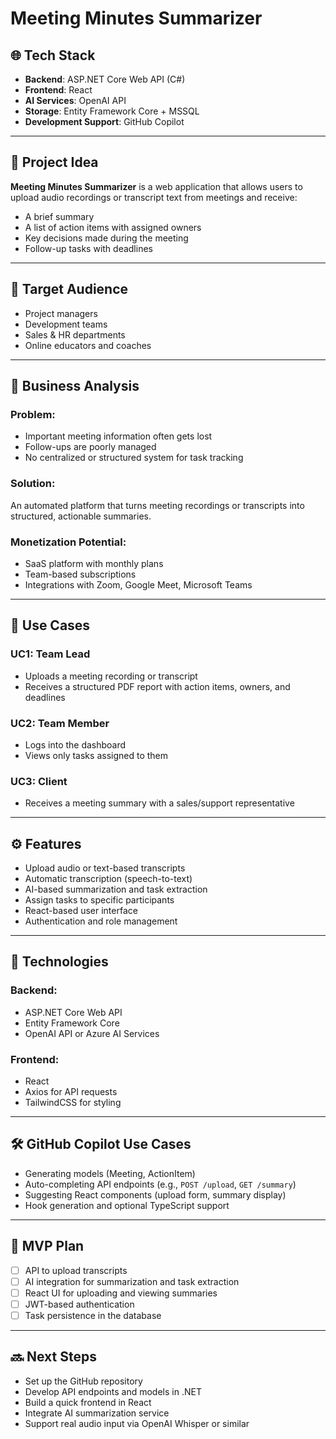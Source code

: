 # Meeting Minutes Summarizer

## 🌐 Tech Stack

- **Backend**: ASP.NET Core Web API (C#)
- **Frontend**: React
- **AI Services**: OpenAI API
- **Storage**: Entity Framework Core + MSSQL
- **Development Support**: GitHub Copilot

---

## 🧠 Project Idea

**Meeting Minutes Summarizer** is a web application that allows users to upload audio recordings or transcript text from meetings and receive:

- A brief summary
- A list of action items with assigned owners
- Key decisions made during the meeting
- Follow-up tasks with deadlines

---

## 👤 Target Audience

- Project managers
- Development teams
- Sales & HR departments
- Online educators and coaches

---

## 💼 Business Analysis

### Problem:
- Important meeting information often gets lost
- Follow-ups are poorly managed
- No centralized or structured system for task tracking

### Solution:
An automated platform that turns meeting recordings or transcripts into structured, actionable summaries.

### Monetization Potential:
- SaaS platform with monthly plans
- Team-based subscriptions
- Integrations with Zoom, Google Meet, Microsoft Teams

---

## 👥 Use Cases

### UC1: Team Lead

- Uploads a meeting recording or transcript
- Receives a structured PDF report with action items, owners, and deadlines

### UC2: Team Member

- Logs into the dashboard
- Views only tasks assigned to them

### UC3: Client

- Receives a meeting summary with a sales/support representative

---

## ⚙️ Features

- Upload audio or text-based transcripts
- Automatic transcription (speech-to-text)
- AI-based summarization and task extraction
- Assign tasks to specific participants
- React-based user interface
- Authentication and role management

---

## 🔧 Technologies

### Backend:
- ASP.NET Core Web API
- Entity Framework Core
- OpenAI API or Azure AI Services

### Frontend:
- React
- Axios for API requests
- TailwindCSS for styling

---

## 🛠️ GitHub Copilot Use Cases

- Generating models (Meeting, ActionItem)
- Auto-completing API endpoints (e.g., `POST /upload`, `GET /summary`)
- Suggesting React components (upload form, summary display)
- Hook generation and optional TypeScript support

---

## 🧪 MVP Plan

- [ ] API to upload transcripts
- [ ] AI integration for summarization and task extraction
- [ ] React UI for uploading and viewing summaries
- [ ] JWT-based authentication
- [ ] Task persistence in the database

---

## 🔜 Next Steps

- Set up the GitHub repository
- Develop API endpoints and models in .NET
- Build a quick frontend in React
- Integrate AI summarization service
- Support real audio input via OpenAI Whisper or similar

